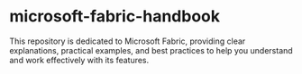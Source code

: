 # microsoft-fabric-handbook
This repository is dedicated to Microsoft Fabric, providing clear explanations, practical examples, and best practices to help you understand and work effectively with its features.
